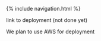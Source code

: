 {% include navigation.html %}

link to deployment (not done yet)

We plan to use AWS for deployment

